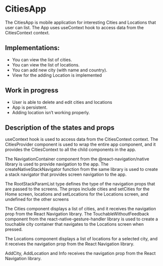 # CitiesApp

The CitiesApp is mobile application for interesting Cities and Locations that user can list. The App uses useContext hook to access data from the CitiesContext context.

## Implementations:
- You can view the list of cities.
- You can view the list of locations.
- You can add new city (with name and country).
- View for the adding Location is implemented

## Work in progress
- User is able to delete and edit cities and locations
-	App is persistent.
- Adding location isn’t working properly.


## Description of the states and props
useContext hook is used to access data from the CitiesContext context. The CitiesProvider component is used to wrap the entire app component, and it provides the CitiesContext to all the child components in the app. 

The NavigationContainer component from the @react-navigation/native library is used to provide navigation to the app. The createNativeStackNavigator function from the same library is used to create a stack navigator that provides screen navigation to the app.

The RootStackParamList type defines the type of the navigation props that are passed to the screens. The props include cities and setCities for the Home screen, locations and setLocations for the Locations screen, and undefined for the other screens

The Cities component displays a list of cities, and it receives the navigation prop from the React Navigation library. The TouchableWithoutFeedback component from the react-native-gesture-handler library is used to create a touchable city container that navigates to the Locations screen when pressed.

The Locations component displays a list of locations for a selected city, and it receives the navigation prop from the React Navigation library.

AddCity, AddLocation and Info receives the navigation prop from the React Navigation library.

